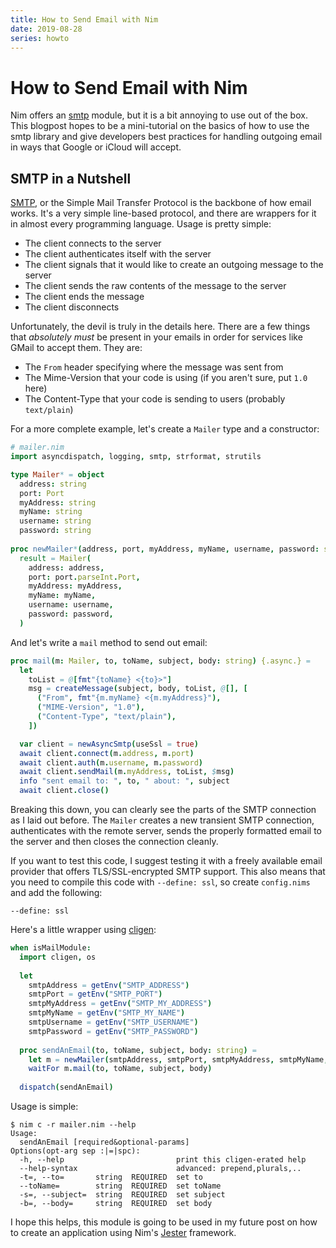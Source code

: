 ```yaml
---
title: How to Send Email with Nim
date: 2019-08-28
series: howto
---
```


# How to Send Email with Nim

Nim offers an [smtp][nimsmtp] module, but it is a bit annoying to use out of the
box. This blogpost hopes to be a mini-tutorial on the basics of how to use the
smtp library and give developers best practices for handling outgoing email in
ways that Google or iCloud will accept.

## SMTP in a Nutshell

[SMTP][SMTPrfc], or the Simple Mail Transfer Protocol is the backbone of how 
email works. It's a very simple line-based protocol, and there are wrappers for
it in almost every programming language. Usage is pretty simple:

- The client connects to the server
- The client authenticates itself with the server
- The client signals that it would like to create an outgoing message to the server
- The client sends the raw contents of the message to the server
- The client ends the message
- The client disconnects

Unfortunately, the devil is truly in the details here. There are a few things
that _absolutely must_ be present in your emails in order for services like 
GMail to accept them. They are:

- The `From` header specifying where the message was sent from
- The Mime-Version that your code is using (if you aren't sure, put `1.0` here)
- The Content-Type that your code is sending to users (probably `text/plain`)

For a more complete example, let's create a `Mailer` type and a constructor:

```nim
# mailer.nim
import asyncdispatch, logging, smtp, strformat, strutils

type Mailer* = object
  address: string
  port: Port
  myAddress: string
  myName: string
  username: string
  password: string
  
proc newMailer*(address, port, myAddress, myName, username, password: string): Mailer =
  result = Mailer(
    address: address,
    port: port.parseInt.Port,
    myAddress: myAddress,
    myName: myName,
    username: username,
    password: password,
  )
```

And let's write a `mail` method to send out email:

```nim
proc mail(m: Mailer, to, toName, subject, body: string) {.async.} =
  let
    toList = @[fmt"{toName} <{to}>"]
    msg = createMessage(subject, body, toList, @[], [
      ("From", fmt"{m.myName} <{m.myAddress}"),
      ("MIME-Version", "1.0"),
      ("Content-Type", "text/plain"),
    ])

  var client = newAsyncSmtp(useSsl = true)
  await client.connect(m.address, m.port)
  await client.auth(m.username, m.password)
  await client.sendMail(m.myAddress, toList, $msg)
  info "sent email to: ", to, " about: ", subject
  await client.close()
```

Breaking this down, you can clearly see the parts of the SMTP connection as I
laid out before. The `Mailer` creates a new transient SMTP connection, 
authenticates with the remote server, sends the properly formatted email to
the server and then closes the connection cleanly. 

If you want to test this code, I suggest testing it with a freely available
email provider that offers TLS/SSL-encrypted SMTP support. This also means that
you need to compile this code with `--define: ssl`, so create `config.nims` and
add the following:

```nimscript
--define: ssl
```

Here's a little wrapper using [cligen][cligen]:

```nim
when isMailModule:
  import cligen, os
  
  let
    smtpAddress = getEnv("SMTP_ADDRESS")
    smtpPort = getEnv("SMTP_PORT")
    smtpMyAddress = getEnv("SMTP_MY_ADDRESS")
    smtpMyName = getEnv("SMTP_MY_NAME")
    smtpUsername = getEnv("SMTP_USERNAME")
    smtpPassword = getEnv("SMTP_PASSWORD")
  
  proc sendAnEmail(to, toName, subject, body: string) =
    let m = newMailer(smtpAddress, smtpPort, smtpMyAddress, smtpMyName, smtpUsername, smtpPassword)
    waitFor m.mail(to, toName, subject, body)
  
  dispatch(sendAnEmail)
```

Usage is simple:

```console
$ nim c -r mailer.nim --help
Usage:
  sendAnEmail [required&optional-params]
Options(opt-arg sep :|=|spc):
  -h, --help                         print this cligen-erated help
  --help-syntax                      advanced: prepend,plurals,..
  -t=, --to=       string  REQUIRED  set to
  --toName=        string  REQUIRED  set toName
  -s=, --subject=  string  REQUIRED  set subject
  -b=, --body=     string  REQUIRED  set body
```

I hope this helps, this module is going to be used in my future post on how to
create an application using Nim's [Jester][jester] framework.

[nimsmtp]: https://nim-lang.org/docs/smtp.html
[SMTPrfc]: https://tools.ietf.org/html/rfc5321
[jester]: https://github.com/dom96/jester
[cligen]: https://github.com/c-blake/cligen
